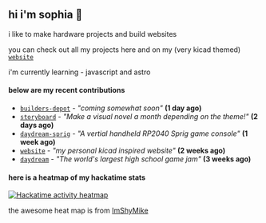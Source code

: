 ## hi i'm sophia 🧌

i like to make hardware projects and build websites

you can check out all my projects here and on my (very kicad themed) [`website`](https://sophiaduan.dev/)


i'm currently learning - javascript and astro

#### below are my recent contributions


- [`builders-depot`](https://github.com/builders-depot/builders-depot) - _"coming somewhat soon"_ **(1 day ago)**
- [`storyboard`](https://github.com/hackclub/storyboard) - _"Make a visual novel a month depending on the theme!"_ **(2 days ago)**
- [`daydream-sprig`](https://github.com/sophiayduan/daydream-sprig) - _"A vertial handheld RP2040 Sprig game console"_ **(1 week ago)**
- [`website`](https://github.com/sophiayduan/website) - _"my personal kicad inspired website"_ **(2 weeks ago)**
- [`daydream`](https://github.com/hackclub/daydream) - _"The world's largest high school game jam"_ **(3 weeks ago)**

#### here is a heatmap of my hackatime stats 

<a href="https://heatmap.shymike.dev?id=U083PK90X4G&theme=catppuccin&standalone=true" title="Click to view detailed data for each day!">
    <picture>
        <source media="(prefers-color-scheme: light)" srcset="https://heatmap.shymike.dev?id=U083PK90X4G&theme=catppuccin_dark">
        <img alt="Hackatime activity heatmap" src="https://heatmap.shymike.dev?id=U083PK90X4G&theme=catppuccin_light">
    </picture>
</a>











the awesome heat map is from [ImShyMike](https://github.com/ImShyMike/hackatime-heatmap?tab=readme-ov-file)
